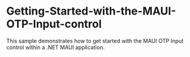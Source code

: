 # Getting-Started-with-the-MAUI-OTP-Input-control
This sample demonstrates how to get started with the MAUI OTP Input control within a .NET MAUI application.
